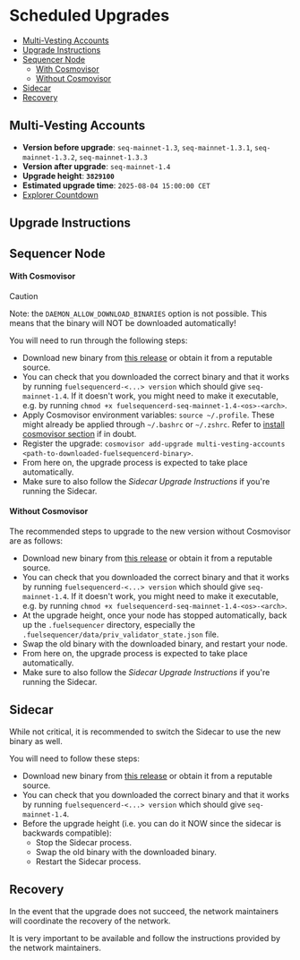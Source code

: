 # Scheduled Upgrades

- [Multi-Vesting Accounts](#multi-vesting-accounts)
- [Upgrade Instructions](#upgrade-instructions)
- [Sequencer Node](#sequencer-node)
    - [With Cosmovisor](#with-cosmovisor)
    - [Without Cosmovisor](#without-cosmovisor)
- [Sidecar](#sidecar)
- [Recovery](#recovery)

## Multi-Vesting Accounts

- **Version before upgrade**: `seq-mainnet-1.3`, `seq-mainnet-1.3.1`, `seq-mainnet-1.3.2`, `seq-mainnet-1.3.3`
- **Version after upgrade**: `seq-mainnet-1.4`
- **Upgrade height**: **`3829100`**
- **Estimated upgrade time**: `2025-08-04 15:00:00 CET`
- [Explorer Countdown](https://fuel-seq.simplystaking.xyz/fuel-mainnet/block/3829100)

## Upgrade Instructions

## Sequencer Node

#### With Cosmovisor

> [!CAUTION]
> Note: the `DAEMON_ALLOW_DOWNLOAD_BINARIES` option is not possible. This means that the binary will NOT be downloaded automatically!

You will need to run through the following steps:

- Download new binary from [this release](https://github.com/FuelLabs/fuel-sequencer-deployments/releases/tag/seq-mainnet-1.4) or obtain it from a reputable source.
- You can check that you downloaded the correct binary and that it works by running `fuelsequencerd-<...> version` which should give `seq-mainnet-1.4`. If it doesn't work, you might need to make it executable, e.g. by running `chmod +x fuelsequencerd-seq-mainnet-1.4-<os>-<arch>`.
- Apply Cosmovisor environment variables: `source ~/.profile`. These might already be applied through `~/.bashrc` or `~/.zshrc`. Refer to [install cosmovisor section](./RUN_NODE.md#install-cosmovisor) if in doubt.
- Register the upgrade: `cosmovisor add-upgrade multi-vesting-accounts <path-to-downloaded-fuelsequencerd-binary>`.
- From here on, the upgrade process is expected to take place automatically.
- Make sure to also follow the *Sidecar Upgrade Instructions* if you're running the Sidecar.

#### Without Cosmovisor

The recommended steps to upgrade to the new version without Cosmovisor are as follows:

- Download new binary from [this release](https://github.com/FuelLabs/fuel-sequencer-deployments/releases/tag/seq-mainnet-1.4) or obtain it from a reputable source.
- You can check that you downloaded the correct binary and that it works by running `fuelsequencerd-<...> version` which should give `seq-mainnet-1.4`. If it doesn't work, you might need to make it executable, e.g. by running `chmod +x fuelsequencerd-seq-mainnet-1.4-<os>-<arch>`.
- At the upgrade height, once your node has stopped automatically, back up the `.fuelsequencer` directory, especially the `.fuelsequencer/data/priv_validator_state.json` file.
- Swap the old binary with the downloaded binary, and restart your node.
- From here on, the upgrade process is expected to take place automatically.
- Make sure to also follow the *Sidecar Upgrade Instructions* if you're running the Sidecar.

## Sidecar

While not critical, it is recommended to switch the Sidecar to use the new binary as well. 

You will need to follow these steps:

- Download new binary from [this release](https://github.com/FuelLabs/fuel-sequencer-deployments/releases/tag/seq-testnet-2.3) or obtain it from a reputable source.
- You can check that you downloaded the correct binary and that it works by running `fuelsequencerd-<...> version` which should give `seq-mainnet-1.4`.
- Before the upgrade height (i.e. you can do it NOW since the sidecar is backwards compatible):
  - Stop the Sidecar process.
  - Swap the old binary with the downloaded binary.
  - Restart the Sidecar process.

## Recovery

In the event that the upgrade does not succeed, the network maintainers will coordinate the recovery of the network. 

It is very important to be available and follow the instructions provided by the network maintainers.
